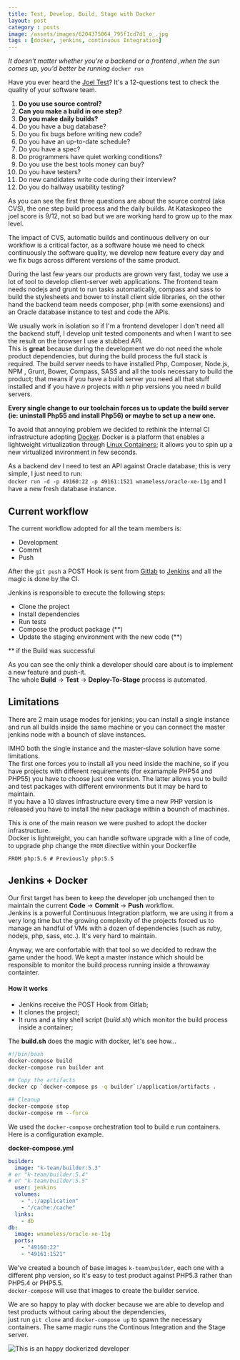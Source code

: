 ```yaml
---
title: Test, Develop, Build, Stage with Docker
layout: post
category : posts
image: /assets/images/6204375064_795f1cd7d1_o_.jpg
tags : [docker, jenkins, continuous Integration]
---
```


_It doesn't matter whether you're a backend or a frontend ,when the sun comes up, you'd better be running_ `docker run`


Have you ever heard the [Joel Test](http://www.joelonsoftware.com/articles/fog0000000043.html)? It's a 12-questions test to check the quality of your software team.

>>
1. **Do you use source control?**
2. **Can you make a build in one step?**
3. **Do you make daily builds?**
4. Do you have a bug database?
5. Do you fix bugs before writing new code?
6. Do you have an up-to-date schedule?
7. Do you have a spec?
8. Do programmers have quiet working conditions?
9. Do you use the best tools money can buy?
10. Do you have testers?
11. Do new candidates write code during their interview?
12. Do you do hallway usability testing?

As you can see the first three questions are about the source control (aka CVS), the one step build process and the daily builds.
At Kataskopeo the joel score is 9/12, not so bad but we are working hard to grow up to the max level.

The impact of CVS, automatic builds and continuous delivery on our workflow is a critical factor, as a software house we need to check continuously the software quality, we develop new feature every day and we fix bugs across different versions of the same product.

During the last few years our products are grown very fast, today we use a lot of tool to develop client-server web applications. 
The frontend team needs nodejs and grunt to run tasks automatically, compass and sass to build the stylesheets and bower to install client side libraries, on the other hand the backend team needs composer, php (with some exensions) and an Oracle database instance to test and code the APIs.

We usually work in isolation so if I'm a frontend developer I don't need all the backend stuff, I develop unit tested components and when I want to see the result on the browser I use a stubbed API.<br>
This is **great** because during the development we do not need the whole product dependencies, but during the build process the full stack is required.
The build server needs to have installed Php, Composer, Node.js, NPM , Grunt, Bower, Compass, SASS and all the tools necessary to build the product; that means if you have a build server you need all that stuff installed and if you have _n_ projects with _n_ php versions you need _n_ build servers. 

**Every single change to our toolchain forces us to update the build server (ie: uninstall Php55 and install Php56) or maybe to set up a new one.**

To avoid that annoying problem we decided to rethink the internal CI infrastructure adopting [Docker](http://docker.com). Docker is a platform that enables a lightweight virtualization through [Linux Containers](https://linuxcontainers.org); it allows you to spin up a new virtualized invironment in few seconds.

As a backend dev I need to test an API against Oracle database; this is very simple, I just need to run:<br>
`docker run -d -p 49160:22 -p 49161:1521 wnameless/oracle-xe-11g` and I have a new fresh database instance.

## Current workflow
The current workflow adopted for all the team members is:

* Development
* Commit
* Push

After the `git push` a POST Hook is sent from [Gitlab](https://about.gitlab.com) to [Jenkins](https://jenkins-ci.org) and all the magic is done by the CI.


Jenkins is responsible to execute the following steps:

* Clone the project
* Install dependencies
* Run tests
* Compose the product package (**)
* Update the staging environment with the new code (**)

** if the Build was successful

As you can see the only think a developer should care about is to implement a new feature and push-it.<br>
The whole **Build** -> **Test** -> **Deploy-To-Stage** process is automated.

## Limitations
There are 2 main usage modes for jenkins; you can install a single instance and run all builds inside the same machine or you can connect the master jenkins node with a bounch of slave instances.


IMHO both the single instance and the master-slave solution have some limitations.
<br>
The first one forces you to install all you need inside the machine, so if you have projects with different requirements (for examample PHP54  and PHP55) you have to choose just one version.
The latter allows you to build and test packages with different environments but it may be hard to maintain.<br>
If you have a 10 slaves infrastructure every time a new PHP version is released you have to install the new package within a bounch of machines.

This is one of the main reason we were pushed to adopt the docker infrastructure.<br>
Docker is lightweight, you can handle software upgrade with a line of code, to upgrade php change the `FROM` directive within your Dockerfile

```docker
FROM php:5.6 # Previously php:5.5
```

## Jenkins + Docker
Our first target has been to keep the developer job unchanged then to maintain the current **Code** -> **Commit** -> **Push** workflow.<br>
Jenkins is a powerful Continuous Integration platform, we are using it from a very long time but the growing complexity of the projects forced us to manage an handful of VMs with a dozen of dependencies (such as ruby, nodejs, php, sass, etc..). It's very hard to maintain.

Anyway, we are confortable with that tool so we decided to redraw the game under the hood. We kept a master instance which should be responsible to monitor the build process running inside a throwaway containter.

#### How it works
- Jenkins receive the POST Hook from Gitlab;
- It clones the project;
- It runs and a tiny shell script (_build.sh_) which monitor the build process inside a container;

The **build.sh** does the magic with docker, let's see how...<br>


```bash
#!/bin/bash
docker-compose build
docker-compose run builder ant

## Copy the artifacts
docker cp `docker-compose ps -q builder`:/application/artifacts .

## Cleanup
docker-compose stop
docker-compose rm --force
```

We used the `docker-compose` orchestration tool to build e run containers.
Here is a configuration example.

**docker-compose.yml**

```yaml
builder:
  image: "k-team/builder:5.3"
# or "k-team/builder:5.4"
# or "k-team/builder:5.5" 
  user: jenkins
  volumes:
    - ".:/application"
    - "/cache:/cache"
  links:
    - db
db:
  image: wnameless/oracle-xe-11g
  ports:
    - "49160:22"
    - "49161:1521" 
```

We've created a bounch of base images `k-team\builder`, each one with a different php version, so it's easy to test product against PHP5.3 rather than PHP5.4 or PHP5.5.<br>
`docker-compose` will use that images to create the builder service.


We are so happy to play with docker because we are able to develop and test products without caring about the dependencies,<br> just run `git clone` and `docker-compose up` to spawn the necessary containers.
The same magic runs the Continous Integration and the Stage server.

![This is an happy dockerized developer](https://media.giphy.com/media/itDBteCsTFSVO/giphy.gif)